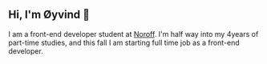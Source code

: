 ## Hi, I'm Øyvind 👋

I am a front-end developer student at <a href="www.noroff.no">Noroff</a>. I'm half way into my 4years of part-time studies, and this fall I am starting full time job as a front-end developer.
